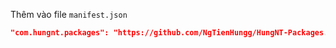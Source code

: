 Thêm vào file `manifest.json`

```json
"com.hungnt.packages": "https://github.com/NgTienHungg/HungNT-Packages.git",
```
